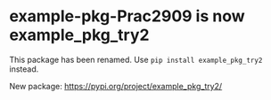 # example-pkg-Prac2909 is now example_pkg_try2

This package has been renamed. Use `pip install example_pkg_try2` instead.

New package: https://pypi.org/project/example_pkg_try2/
